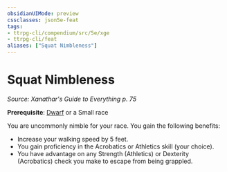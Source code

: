 ```yaml
---
obsidianUIMode: preview
cssclasses: json5e-feat
tags:
- ttrpg-cli/compendium/src/5e/xge
- ttrpg-cli/feat
aliases: ["Squat Nimbleness"]
---
```

# Squat Nimbleness
*Source: Xanathar's Guide to Everything p. 75*  

**Prerequisite**: [Dwarf](dwarf-xphb.md) or a Small race

You are uncommonly nimble for your race. You gain the following benefits:

- Increase your walking speed by 5 feet.  
- You gain proficiency in the Acrobatics or Athletics skill (your choice).  
- You have advantage on any Strength (Athletics) or Dexterity (Acrobatics) check you make to escape from being grappled.